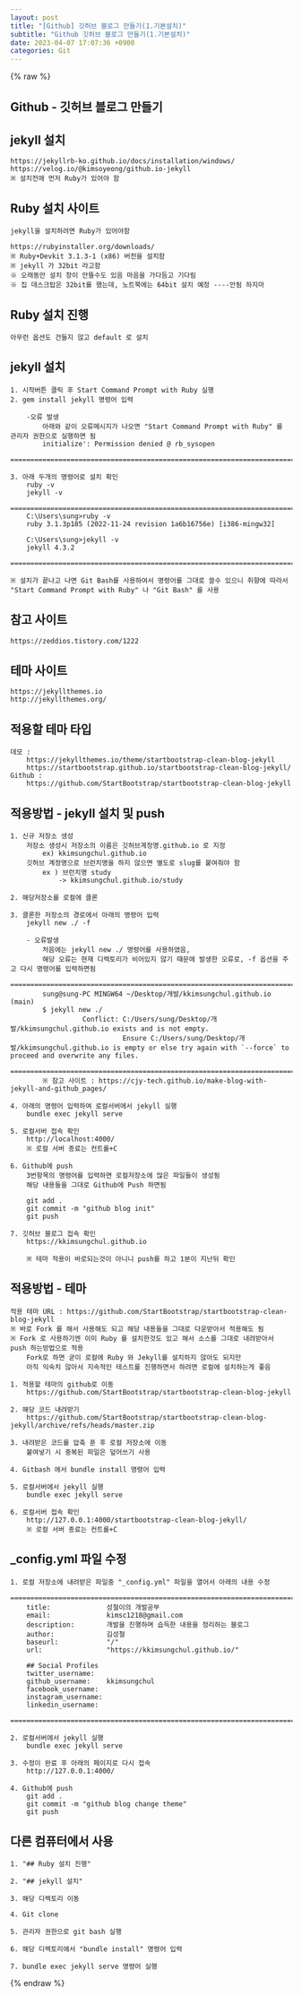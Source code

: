```yaml
---  
layout: post  
title: "[Github] 깃허브 블로그 만들기(1.기본설치)"  
subtitle: "Github 깃허브 블로그 만들기(1.기본설치)"  
date: 2023-04-07 17:07:36 +0900  
categories: Git  
---  
```

{% raw %}  
## Github - 깃허브 블로그 만들기  
  
## jekyll 설치  
	https://jekyllrb-ko.github.io/docs/installation/windows/  
	https://velog.io/@kimsoyeong/github.io-jekyll  
	※ 설치전에 먼저 Ruby가 있어야 함  
  
## Ruby 설치 사이트  
	jekyll을 설치하려면 Ruby가 있어야함  
  
	https://rubyinstaller.org/downloads/  
	※ Ruby+Devkit 3.1.3-1 (x86) 버전을 설치함  
	※ jekyll 가 32bit 라고함  
	※ 오래동안 설치 창이 안뜰수도 있음 마음을 가다듬고 기다림  
	※ 집 데스크탑은 32bit를 했는데, 노트북에는 64bit 설치 예정 ----안됨 하지마  
  
## Ruby 설치 진행  
	아무런 옵션도 건들지 않고 default 로 설치  
  
## jekyll 설치  
	1. 시작버튼 클릭 후 Start Command Prompt with Ruby 실행  
	2. gem install jekyll 명령어 입력  
  
		-오류 발생  
			아래와 같이 오류메시지가 나오면 "Start Command Prompt with Ruby" 를 관리자 권한으로 실행하면 됨  
			initialize': Permission denied @ rb_sysopen  
			=================================================================================================================  
  
	3. 아래 두개의 명령어로 설치 확인  
		ruby -v  
		jekyll -v  
		======================================================================================================  
		C:\Users\sung>ruby -v  
		ruby 3.1.3p185 (2022-11-24 revision 1a6b16756e) [i386-mingw32]  
  
		C:\Users\sung>jekyll -v  
		jekyll 4.3.2  
		======================================================================================================  
  
	※ 설치가 끝나고 나면 Git Bash를 사용하여서 명령어를 그대로 쓸수 있으니 취향에 따라서  
	"Start Command Prompt with Ruby" 나 "Git Bash" 를 사용  
  
## 참고 사이트  
	https://zeddios.tistory.com/1222  
  
## 테마 사이트  
	https://jekyllthemes.io  
	http://jekyllthemes.org/  
  
## 적용할 테마 타입  
	데모 :  
		https://jekyllthemes.io/theme/startbootstrap-clean-blog-jekyll  
		https://startbootstrap.github.io/startbootstrap-clean-blog-jekyll/  
	Github :  
		https://github.com/StartBootstrap/startbootstrap-clean-blog-jekyll  
  
## 적용방법 - jekyll 설치 및 push  
  
	1. 신규 저장소 생성  
		저장소 생성시 저장소의 이름은 깃허브계정명.github.io 로 지정  
			ex) kkimsungchul.github.io  
		깃허브 계정명으로 브런치명을 하지 않으면 별도로 slug를 붙여줘야 함  
			ex ) 브런치명 study  
				-> kkimsungchul.github.io/study  
  
	2. 해당저장소를 로컬에 클론  
  
	3. 클론한 저장소의 경로에서 아래의 명령어 입력  
		jekyll new ./ -f  
  
		- 오류발생  
			처음에는 jekyll new ./ 명령어를 사용하였음,  
			해당 오류는 현재 디렉토리가 비어있지 않기 때문에 발생한 오류로, -f 옵션을 주고 다시 명령어를 입력하면됨  
			======================================================================================================  
			sung@sung-PC MINGW64 ~/Desktop/개발/kkimsungchul.github.io (main)  
			$ jekyll new ./  
					  Conflict: C:/Users/sung/Desktop/개발/kkimsungchul.github.io exists and is not empty.  
								Ensure C:/Users/sung/Desktop/개발/kkimsungchul.github.io is empty or else try again with `--force` to proceed and overwrite any files.  
			======================================================================================================  
			※ 참고 사이트 : https://cjy-tech.github.io/make-blog-with-jekyll-and-github_pages/  
  
	4. 아래의 명령어 입력하여 로컬서버에서 jekyll 실행  
		bundle exec jekyll serve  
  
	5. 로컬서버 접속 확인  
		http://localhost:4000/  
		※ 로컬 서버 종료는 컨트롤+C  
  
	6. Github에 push  
		3번항목의 명령어를 입력하면 로컬저장소에 많은 파일들이 생성됨  
		해당 내용들을 그대로 Github에 Push 하면됨  
  
		git add .  
		git commit -m "github blog init"  
		git push  
  
	7. 깃허브 블로그 접속 확인  
		https://kkimsungchul.github.io  
  
		※ 테마 적용이 바로되는것이 아니니 push를 하고 1분이 지난뒤 확인  
  
## 적용방법 - 테마  
	적용 테마 URL : https://github.com/StartBootstrap/startbootstrap-clean-blog-jekyll  
	※ 바로 Fork 를 해서 사용해도 되고 해당 내용들을 그대로 다운받아서 적용해도 됨  
	※ Fork 로 사용하기엔 이미 Ruby 를 설치한것도 있고 해서 소스를 그대로 내려받아서 push 하는방법으로 적용  
		Fork로 하면 굳이 로컬에 Ruby 와 Jekyll를 설치하지 않아도 되지만  
		아직 익숙치 않아서 지속적인 테스트를 진행하면서 하려면 로컬에 설치하는게 좋음  
  
	1. 적용할 테마의 github로 이동  
		https://github.com/StartBootstrap/startbootstrap-clean-blog-jekyll  
  
	2. 해당 코드 내려받기  
		https://github.com/StartBootstrap/startbootstrap-clean-blog-jekyll/archive/refs/heads/master.zip  
  
	3. 내려받은 코드를 압축 푼 후 로컬 저장소에 이동  
		붙여넣기 시 중복된 파일은 덮어쓰기 사용  
  
	4. Gitbash 에서 bundle install 명령어 입력  
  
	5. 로컬서버에서 jekyll 실행  
		bundle exec jekyll serve  
  
	6. 로컬서버 접속 확인  
		http://127.0.0.1:4000/startbootstrap-clean-blog-jekyll/  
		※ 로컬 서버 종료는 컨트롤+C  
  
## _config.yml 파일 수정  
  
	1. 로컬 저장소에 내려받은 파일중 "_config.yml" 파일을 열어서 아래의 내용 수정  
		======================================================================================================  
		title:              성철이의 개발공부  
		email:              kimsc1218@gmail.com  
		description:        개발을 진행하며 습득한 내용을 정리하는 블로그  
		author:             김성철  
		baseurl:            "/"  
		url:                "https://kkimsungchul.github.io/"  
  
		## Social Profiles  
		twitter_username:  
		github_username:    kkimsungchul  
		facebook_username:  
		instagram_username:  
		linkedin_username:  
		====================================================================================  
  
	2. 로컬서버에서 jekyll 실행  
		bundle exec jekyll serve  
  
	3. 수정이 완료 후 아래의 페이지로 다시 접속  
		http://127.0.0.1:4000/  
  
	4. Github에 push  
		git add .  
		git commit -m "github blog change theme"  
		git push  
  
## 다른 컴퓨터에서 사용  
  
	1. "## Ruby 설치 진행"  
  
	2. "## jekyll 설치"  
  
	3. 해당 디렉토리 이동  
  
	4. Git clone  
  
	5. 관리자 권한으로 git bash 실행  
  
	6. 해당 디렉토리에서 "bundle install" 명령어 입력  
  
	7. bundle exec jekyll serve 명령어 실행  
{% endraw %}